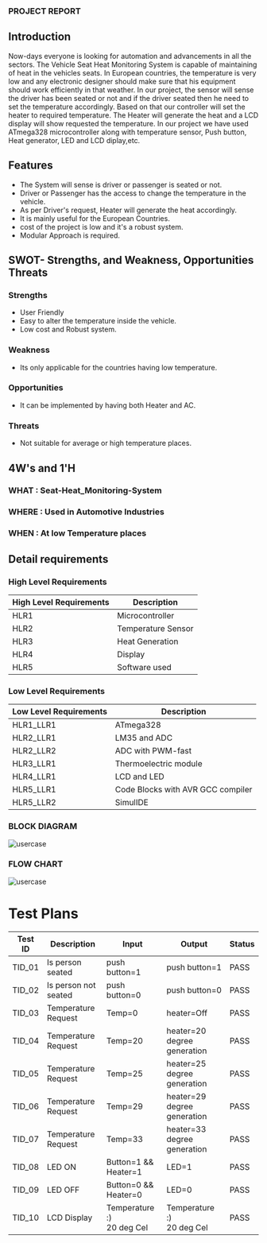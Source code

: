    ### PROJECT REPORT ###

## Introduction
Now-days everyone is looking for automation and advancements in all the sectors. The Vehicle Seat Heat Monitoring System is capable of maintaining of heat in the vehicles seats. In European countries, the temperature is very low and any electronic designer should make sure that his equipment should work efficiently in that weather. 
In our project, the sensor will sense the driver has been seated or not and if the driver seated then he need to set the temperature accordingly. Based on that our controller will set the heater to required temperature. 
The Heater will generate the heat and a LCD display will show requested the temperature. 
In our project we have used ATmega328 microcontroller along with temperature sensor, Push button, Heat generator, LED and LCD diplay,etc.


## Features
- The System will sense is driver or passenger is seated or not.
- Driver or Passenger has the access to change the temperature in the vehicle.
- As per Driver's request, Heater will generate the heat accordingly.
- It is mainly useful for the European Countries.
- cost of the project is low and it's a robust system.
- Modular Approach is required.

## SWOT- Strengths, and Weakness, Opportunities Threats
### Strengths
- User Friendly
- Easy to alter the temperature inside the vehicle.
- Low cost and Robust system.

### Weakness
- Its only applicable for the countries having low temperature.
### Opportunities
- It can be implemented by having both Heater and AC.
### Threats
- Not suitable for average or high temperature places.

## 4W's and 1'H
### **WHAT** : Seat-Heat_Monitoring-System
### **WHERE** : Used in Automotive Industries
### **WHEN** : At low Temperature places



## Detail requirements
### High Level Requirements
| High Level Requirements      | Description |
| ----------- | ----------- |
| HLR1      | Microcontroller   |
| HLR2   | Temperature Sensor|
| HLR3   | Heat Generation|
| HLR4   | Display|
| HLR5   | Software used|

### Low Level Requirements
| Low Level Requirements      | Description |
| ----------- | ----------- |
| HLR1_LLR1      | ATmega328     |
| HLR2_LLR1   | LM35 and ADC|
| HLR2_LLR2   | ADC with PWM-fast|
| HLR3_LLR1   | Thermoelectric module|
| HLR4_LLR1   |LCD and LED|
| HLR5_LLR1   | Code Blocks with AVR GCC compiler |
| HLR5_LLR2   | SimulIDE |


###  BLOCK DIAGRAM  ###

![usercase](https://github.com/Ashishsunku/practise/blob/0226eabb24b45b6f235904957015d87c7ab74e9f/block%20diagram.png)

###  FLOW CHART ###

![usercase](https://github.com/Ashishsunku/practise/blob/0226eabb24b45b6f235904957015d87c7ab74e9f/flow%20chart.png)

# Test Plans

|  Test ID | Description  | Input  | Output  | Status |
|---|---|---|---|---|
| TID_01  | Is person seated  | push button=1| push button=1| PASS  |
| TID_02  | Is person not seated  | push button=0| push button=0 | PASS  |
| TID_03  | Temperature Request | Temp=0| heater=Off | PASS  |
| TID_04  | Temperature Request | Temp=20| heater=20 degree generation | PASS  |
| TID_05  | Temperature Request | Temp=25| heater=25 degree generation | PASS  |
| TID_06  | Temperature Request | Temp=29| heater=29 degree generation | PASS  |
| TID_07  | Temperature Request | Temp=33| heater=33 degree generation | PASS  |
| TID_08  | LED ON | Button=1 && Heater=1| LED=1 | PASS  |
| TID_09  | LED OFF | Button=0 && Heater=0| LED=0 | PASS  |
| TID_10  | LCD Display | Temperature :)<br />20 deg Cel| Temperature :)<br />20 deg Cel| PASS  |
